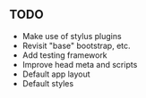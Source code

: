 ## TODO

- Make use of stylus plugins
- Revisit "base" bootstrap, etc.
- Add testing framework
- Improve head meta and scripts
- Default app layout
- Default styles

